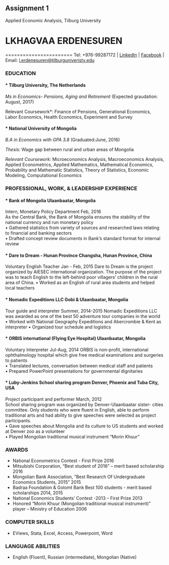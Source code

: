  Assignment 1
---------------
Applied Economic Analysis, Tilburg University


# LKHAGVAA ERDENESUREN  
=======================
Tel: +976-99287172      |  [LinkedIn](https://www.linkedin.com/in/lkhagvaa-erdenesuren-21209a87) |  [Facebook](https://www.facebook.com/lhagva.erdenesuren)  | Email: l.erdenesuren@tilburguniveristy.edu

### EDUCATION

#### * Tilburg University, The Netherlands   
*Ms in Economics- Pensions, Aging and Retirement* (Expected graudation: August, 2017)

Relevant Coursework*: Finance of Pensions, Generational Economics, Labor Economics, Health Economics, Experiment and Survey 

#### * National University of Mongolia       
*B.A in Economics with GPA 3.8* (Graduated:June, 2016)

*Thesis:* Wage gap between rural and urban areas of Mongolia

*Relevant Coursework:* Microeconomics Analysis, Macroeconomics Analysis, Applied Econometrics, Applied Mathematics, Mathematical Economics, Probability and Mathematic Statistics, Theory of Statistics, Economic Modeling, Computational Economics


### PROFESSIONAL, WORK, & LEADERSHIP EXPERIENCE 

#### * Bank of Mongolia                                                                      Ulaanbaatar, Mongolia
Intern, Monetary Policy Department                                                                Feb, 2016  
As the Central Bank, the Bank of Mongolia ensures the stability of the national currency and run monetary policy                              
• Gathered statistics from variety of sources and researched laws relating to financial and banking sectors    
• Drafted concept review documents in Bank’s standard format for internal review

#### * Dare to Dream - Hunan Province                              Changsha, Hunan Province, China 
Voluntary English Teacher                                                        Jan - Feb, 2015
Dare to Dream is the project organized by AIESEC international organization. The purpose of the project was to teach English to the left-behind poor villagers’ children in the rural area of China.
• Worked as an English of rural area students and helped local teachers 

#### * Nomadic Expeditions LLC                                             Gobi & Ulaanbaatar, Mongolia 
Tour guide and interpreter                                                     Summer, 2014-2015
Nomadic Expeditions LLC was awarded  as one of the best 50 adventure tour companies in the world        
• Worked with National Geography Expeditions and Abercrombie & Kent as interpreter 
• Organized tour schedule and logistics

#### * ORBIS international (Flying Eye Hospital)                             Ulaanbaatar, Mongolia   
Voluntary Interpreter                                                         Jul-Aug, 2014 
ORBIS is non-profit, international ophthalmology hospital which give free medical examinations and surgeries to patients    
• Translated lectures, conversation between medical staff and patients                                    
• Prepared PowerPoint presentations for governmental dignitaries 

#### * Luby-Jenkins School sharing program                        Denver, Phoenix and Tuba City, USA          
Project participant and performer                                                 March, 2012     
School sharing program was organized by Denver-Ulaanbaatar sister- cities committee. Only students who were fluent in English, able to perform traditional arts and had ability to give speeches were selected as project participants.           
• Gave speeches about Mongolia and its culture to US students and worked at Denver zoo as a volunteer                
• Played Mongolian traditional musical instrument “Morin Khuur”


### AWARDS

* National Econometrics Contest - First Prize                                                     2016
* Mitsubishi Corporation, “Best student of 2016” – merit based scholarship                        2016                         
* Mongolian Bank Association, “Best Research Of Undergraduate Economics Students, 2015”           2015            
* Badraa Foundation & Golomt Bank Best 100 students  - merit based scholarships                 2014, 2015         
* National Economics Students’ Contest -2013 – First Prize                                         2013                     
* Honored “Morin Khuur (Mongolian traditional musical instrument)” player – Ministry of Education  2006

### COMPUTER SKILLS  
* EViews, Stata, Excel, Access, Powerpoint, Word

### LANGUAGE ABILITIES  

* English (Fluent), Russian (intermediate), Mongolian (Native)
